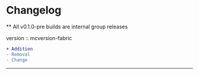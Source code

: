 # Changelog

** All v0.1.0-pre builds are internal group releases

version :: mcversion-fabric
```diff
+ Addition
- Removal
- Change
```

---
